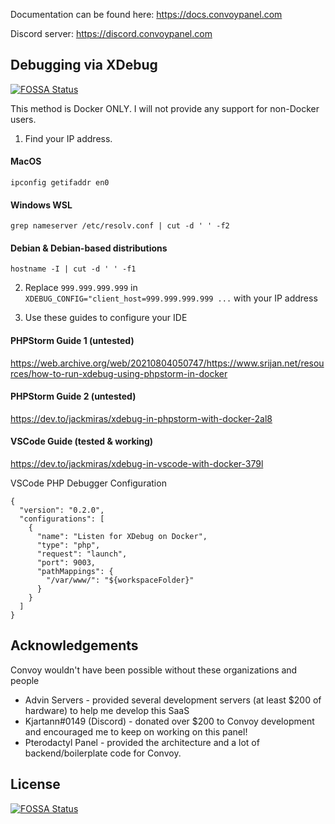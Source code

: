Documentation can be found here: https://docs.convoypanel.com

Discord server: https://discord.convoypanel.com

## Debugging via XDebug
[![FOSSA Status](https://app.fossa.com/api/projects/git%2Bgithub.com%2FConvoyPanel%2Fpanel.svg?type=shield)](https://app.fossa.com/projects/git%2Bgithub.com%2FConvoyPanel%2Fpanel?ref=badge_shield)


This method is Docker ONLY. I will not provide any support for non-Docker users.

1. Find your IP address.

#### MacOS
`ipconfig getifaddr en0`

#### Windows WSL
`grep nameserver /etc/resolv.conf | cut -d ' ' -f2`

#### Debian & Debian-based distributions
`hostname -I | cut -d ' ' -f1`

2. Replace `999.999.999.999` in `XDEBUG_CONFIG="client_host=999.999.999.999 ...` with your IP address

3. Use these guides to configure your IDE

#### PHPStorm Guide 1 (untested)
https://web.archive.org/web/20210804050747/https://www.srijan.net/resources/how-to-run-xdebug-using-phpstorm-in-docker

#### PHPStorm Guide 2 (untested)
https://dev.to/jackmiras/xdebug-in-phpstorm-with-docker-2al8

#### VSCode Guide (tested & working)
https://dev.to/jackmiras/xdebug-in-vscode-with-docker-379l


VSCode PHP Debugger Configuration
```
{
  "version": "0.2.0",
  "configurations": [
    {
      "name": "Listen for XDebug on Docker",
      "type": "php",
      "request": "launch",
      "port": 9003,
      "pathMappings": {
        "/var/www/": "${workspaceFolder}"
      }
    }
  ]
}

```

## Acknowledgements

Convoy wouldn't have been possible without these organizations and people

- Advin Servers - provided several development servers (at least $200 of hardware) to help me develop this SaaS
- Kjartann#0149 (Discord) - donated over $200 to Convoy development and encouraged me to keep on working on this panel!
- Pterodactyl Panel - provided the architecture and a lot of backend/boilerplate code for Convoy.

## License
[![FOSSA Status](https://app.fossa.com/api/projects/git%2Bgithub.com%2FConvoyPanel%2Fpanel.svg?type=large)](https://app.fossa.com/projects/git%2Bgithub.com%2FConvoyPanel%2Fpanel?ref=badge_large)